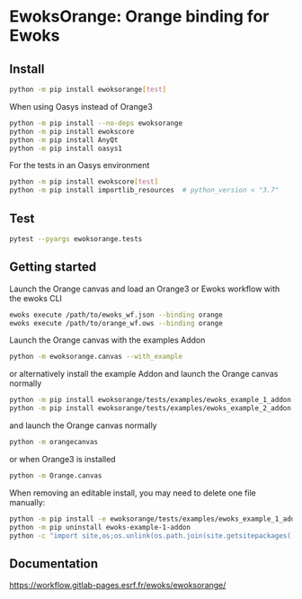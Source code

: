 # EwoksOrange: Orange binding for Ewoks

## Install

```bash
python -m pip install ewoksorange[test]
```

When using Oasys instead of Orange3

```bash
python -m pip install --no-deps ewoksorange
python -m pip install ewokscore
python -m pip install AnyQt
python -m pip install oasys1
```

For the tests in an Oasys environment

```bash
python -m pip install ewokscore[test]
python -m pip install importlib_resources  # python_version < "3.7"
```

## Test

```bash
pytest --pyargs ewoksorange.tests
```

## Getting started

Launch the Orange canvas and load an Orange3 or Ewoks workflow with the ewoks CLI

```bash
ewoks execute /path/to/ewoks_wf.json --binding orange
ewoks execute /path/to/orange_wf.ows --binding orange
```

Launch the Orange canvas with the examples Addon

```bash
python -m ewoksorange.canvas --with_example
```

or alternatively install the example Addon and launch the Orange canvas normally

```bash
python -m pip install ewoksorange/tests/examples/ewoks_example_1_addon
python -m pip install ewoksorange/tests/examples/ewoks_example_2_addon
```

and launch the Orange canvas normally

```bash
python -m orangecanvas
```

or when Orange3 is installed

```bash
python -m Orange.canvas
```

When removing an editable install, you may need to delete one file manually:

```bash
python -m pip install -e ewoksorange/tests/examples/ewoks_example_1_addon
python -m pip uninstall ewoks-example-1-addon
python -c "import site,os;os.unlink(os.path.join(site.getsitepackages()[0],'ewoks-example-1-addon-nspkg.pth'))"
```

## Documentation

https://workflow.gitlab-pages.esrf.fr/ewoks/ewoksorange/
